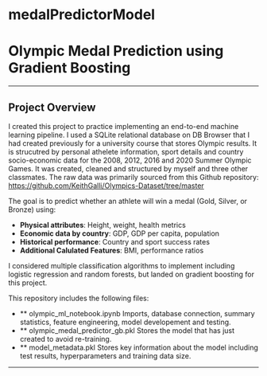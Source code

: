 # medalPredictorModel

# Olympic Medal Prediction using Gradient Boosting 

---

## Project Overview

I created this project to practice implementing an end-to-end machine learning pipeline. I used a SQLite relational database on DB Browser that I had created previously for a university course that stores Olympic results. It is strucutred by personal athelete information, sport details and country socio-economic data for the 2008, 2012, 2016 and 2020 Summer Olympic Games. It was created, cleaned and structured by myself and three other classmates. The raw data was primarily sourced from this Github repository: https://github.com/KeithGalli/Olympics-Dataset/tree/master

The goal is to predict whether an athlete will win a medal (Gold, Silver, or Bronze) using:

- **Physical attributes**: Height, weight, health metrics
- **Economic data by country**: GDP, GDP per capita, population
- **Historical performance**: Country and sport success rates
- **Additional Calulated Features**: BMI, performance ratios

I considered multiple classification algorithms to implement including logistic regression and random forests, but landed on gradient boosting for this project.

This repository includes the following files:

- ** olympic_ml_notebook.ipynb
    Imports, database connection, summary statistics, feature engineering, model developement and testing.
- ** olympic_medal_predictor_gb.pkl
    Stores the model that has just created to avoid re-training.
- ** model_metadata.pkl
    Stores key information about the model including test results, hyperparameters and training data size.

---
